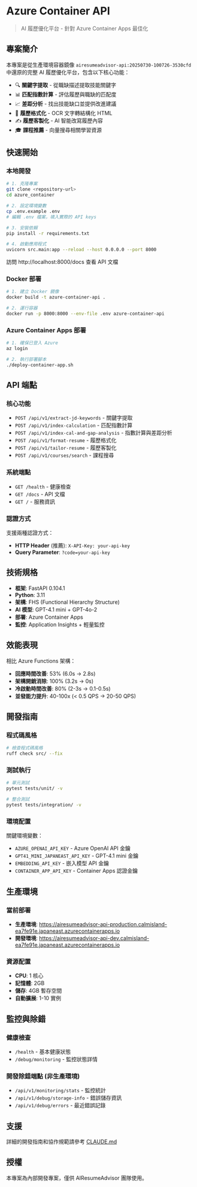 # Azure Container API

> AI 履歷優化平台 - 針對 Azure Container Apps 最佳化

## 專案簡介

本專案是從生產環境容器鏡像 `airesumeadvisor-api:20250730-100726-3530cfd` 中還原的完整 AI 履歷優化平台，包含以下核心功能：

- 🔍 **關鍵字提取** - 從職缺描述提取技能關鍵字
- 📊 **匹配指數計算** - 評估履歷與職缺的匹配度  
- 📈 **差距分析** - 找出技能缺口並提供改進建議
- 📄 **履歷格式化** - OCR 文字轉結構化 HTML
- ✍️ **履歷客製化** - AI 智能改寫履歷內容
- 🎓 **課程推薦** - 向量搜尋相關學習資源

## 快速開始

### 本地開發

```bash
# 1. 克隆專案
git clone <repository-url>
cd azure_container

# 2. 設定環境變數
cp .env.example .env
# 編輯 .env 檔案，填入實際的 API keys

# 3. 安裝依賴
pip install -r requirements.txt

# 4. 啟動應用程式
uvicorn src.main:app --reload --host 0.0.0.0 --port 8000
```

訪問 http://localhost:8000/docs 查看 API 文檔

### Docker 部署

```bash
# 1. 建立 Docker 鏡像
docker build -t azure-container-api .

# 2. 運行容器
docker run -p 8000:8000 --env-file .env azure-container-api
```

### Azure Container Apps 部署

```bash
# 1. 確保已登入 Azure
az login

# 2. 執行部署腳本
./deploy-container-app.sh
```

## API 端點

### 核心功能
- `POST /api/v1/extract-jd-keywords` - 關鍵字提取
- `POST /api/v1/index-calculation` - 匹配指數計算
- `POST /api/v1/index-cal-and-gap-analysis` - 指數計算與差距分析
- `POST /api/v1/format-resume` - 履歷格式化
- `POST /api/v1/tailor-resume` - 履歷客製化
- `POST /api/v1/courses/search` - 課程搜尋

### 系統端點
- `GET /health` - 健康檢查
- `GET /docs` - API 文檔
- `GET /` - 服務資訊

### 認證方式

支援兩種認證方式：
- **HTTP Header** (推薦): `X-API-Key: your-api-key`
- **Query Parameter**: `?code=your-api-key`

## 技術規格

- **框架**: FastAPI 0.104.1
- **Python**: 3.11
- **架構**: FHS (Functional Hierarchy Structure)
- **AI 模型**: GPT-4.1 mini + GPT-4o-2
- **部署**: Azure Container Apps
- **監控**: Application Insights + 輕量監控

## 效能表現

相比 Azure Functions 架構：
- **回應時間改善**: 53% (6.0s → 2.8s)
- **架構開銷消除**: 100% (3.2s → 0s)
- **冷啟動時間改善**: 80% (2-3s → 0.1-0.5s)
- **並發能力提升**: 40-100x (< 0.5 QPS → 20-50 QPS)

## 開發指南

### 程式碼風格
```bash
# 檢查程式碼風格
ruff check src/ --fix
```

### 測試執行
```bash
# 單元測試
pytest tests/unit/ -v

# 整合測試  
pytest tests/integration/ -v
```

### 環境配置

關鍵環境變數：
- `AZURE_OPENAI_API_KEY` - Azure OpenAI API 金鑰
- `GPT41_MINI_JAPANEAST_API_KEY` - GPT-4.1 mini 金鑰
- `EMBEDDING_API_KEY` - 嵌入模型 API 金鑰
- `CONTAINER_APP_API_KEY` - Container Apps 認證金鑰

## 生產環境

### 當前部署
- **生產環境**: https://airesumeadvisor-api-production.calmisland-ea7fe91e.japaneast.azurecontainerapps.io
- **開發環境**: https://airesumeadvisor-api-dev.calmisland-ea7fe91e.japaneast.azurecontainerapps.io

### 資源配置
- **CPU**: 1 核心
- **記憶體**: 2GB
- **儲存**: 4GB 暫存空間
- **自動擴展**: 1-10 實例

## 監控與除錯

### 健康檢查
- `/health` - 基本健康狀態
- `/debug/monitoring` - 監控狀態詳情

### 開發除錯端點 (非生產環境)
- `/api/v1/monitoring/stats` - 監控統計
- `/api/v1/debug/storage-info` - 錯誤儲存資訊
- `/api/v1/debug/errors` - 最近錯誤記錄

## 支援

詳細的開發指南和協作規範請參考 [CLAUDE.md](./CLAUDE.md)

## 授權

本專案為內部開發專案，僅供 AIResumeAdvisor 團隊使用。